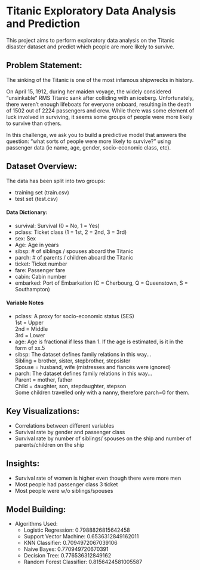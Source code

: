 # Titanic Exploratory Data Analysis and Prediction
This project aims to perform exploratory data analysis on the Titanic disaster dataset and predict which people are more likely to survive.


## Problem Statement:
The sinking of the Titanic is one of the most infamous shipwrecks in history.

On April 15, 1912, during her maiden voyage, the widely considered “unsinkable” RMS Titanic sank after colliding with an iceberg. Unfortunately, there weren’t enough lifeboats for everyone onboard, resulting in the death of 1502 out of 2224 passengers and crew.
While there was some element of luck involved in surviving, it seems some groups of people were more likely to survive than others.

In this challenge, we ask you to build a predictive model that answers the question: “what sorts of people were more likely to survive?” using passenger data (ie name, age, gender, socio-economic class, etc).


## Dataset Overview:

The data has been split into two groups:

- training set (train.csv)
- test set (test.csv)

#### Data Dictionary: 

- survival: Survival	(0 = No, 1 = Yes)
- pclass:	Ticket class	(1 = 1st, 2 = 2nd, 3 = 3rd)
- sex:	Sex	
- Age:	Age in years	
- sibsp:	# of siblings / spouses aboard the Titanic	
- parch:	# of parents / children aboard the Titanic	
- ticket:	Ticket number	
- fare:	Passenger fare	
- cabin:	Cabin number	
- embarked:	Port of Embarkation	(C = Cherbourg, Q = Queenstown, S = Southampton)

#### Variable Notes
- pclass: A proxy for socio-economic status (SES) <br>
1st = Upper <br>
2nd = Middle <br>
3rd = Lower
- age: Age is fractional if less than 1. If the age is estimated, is it in the form of xx.5
- sibsp: The dataset defines family relations in this way... <br>
Sibling = brother, sister, stepbrother, stepsister <br>
Spouse = husband, wife (mistresses and fiancés were ignored)
- parch: The dataset defines family relations in this way... <br>
Parent = mother, father <br>
Child = daughter, son, stepdaughter, stepson <br>
Some children travelled only with a nanny, therefore parch=0 for them.


## Key Visualizations:
- Correlations between different variables
- Survival rate by gender and passenger class
- Survival rate by number of siblings/ spouses on the ship and number of parents/children on the ship


## Insights:
- Survival rate of women is higher even though there were more men
- Most people had passenger class 3 ticket
- Most people were w/o siblings/spouses

## Model Building:
- Algorithms Used:
   - Logistic Regression: 0.7988826815642458
   - Support Vector Machine: 0.6536312849162011
   - KNN Classifier: 0.7094972067039106
   - Naive Bayes: 0.770949720670391
   - Decision Tree: 0.776536312849162
   - Random Forest Classifier: 0.8156424581005587
    
